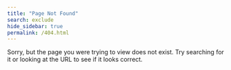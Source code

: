 ```yaml
---
title: "Page Not Found"
search: exclude
hide_sidebar: true
permalink: /404.html
---
```


Sorry, but the page you were trying to view does not exist. Try searching for it or looking at the URL to see if it looks correct.
